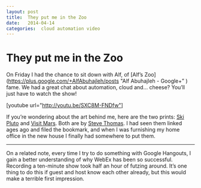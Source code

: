 ```yaml
---
layout: post
title:  They put me in the Zoo 
date:   2014-04-14 
categories:  cloud automation video 
---
```


# They put me in the Zoo


On Friday I had the chance to sit down with Alf, of [Alf’s Zoo](https://plus.google.com/+AlfAbuhajleh/posts "Alf Abuhajleh - Google+” ) fame. We had a great chat about automation, cloud and… cheese? You’ll just have to watch the show!

[youtube url="http://youtu.be/SXC8M-FNDfw"]

If you’re wondering about the art behind me, here are the two prints: [Ski Pluto](http://www.zazzle.com/ski_pluto_poster-228092648665992813 "Ski Pluto Poster from Zazzle.com") and [Visit Mars](http://www.zazzle.com/visit_mars_print-228123113602030172 "Visit Mars Print from Zazzle.com"). Both are by [Steve Thomas](http://www.stevethomasart.com "Steve Thomas Art & Illustration - Portfolio"). I had seen them linked ages ago and filed the bookmark, and when I was furnishing my home office in the new house I finally had somewhere to put them.

***

On a related note, every time I try to do something with Google Hangouts, I gain a better understanding of why WebEx has been so successful. Recording a ten-minute show took half an hour of futzing around. It’s one thing to do this if guest and host know each other already, but this would make a terrible first impression.

               
